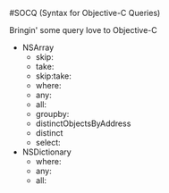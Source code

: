 #SOCQ (Syntax for Objective-C Queries)

Bringin' some query love to Objective-C

- NSArray
	- skip:
	- take:
	- skip:take:
	- where:
	- any:
	- all:
	- groupby:
	- distinctObjectsByAddress
	- distinct
    - select:
- NSDictionary
	- where:
	- any:
	- all:
